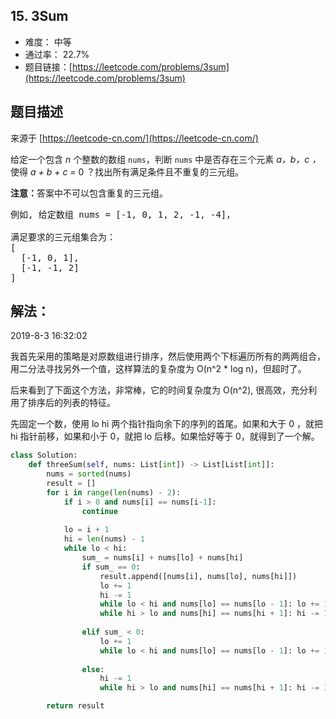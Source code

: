 ## 15. 3Sum

- 难度： 中等
- 通过率： 22.7%
- 题目链接：[https://leetcode.com/problems/3sum](https://leetcode.com/problems/3sum)


## 题目描述

来源于 [https://leetcode-cn.com/](https://leetcode-cn.com/)

<p>给定一个包含 <em>n</em> 个整数的数组&nbsp;<code>nums</code>，判断&nbsp;<code>nums</code>&nbsp;中是否存在三个元素 <em>a，b，c ，</em>使得&nbsp;<em>a + b + c = </em>0 ？找出所有满足条件且不重复的三元组。</p>

<p><strong>注意：</strong>答案中不可以包含重复的三元组。</p>

<pre>例如, 给定数组 nums = [-1, 0, 1, 2, -1, -4]，

满足要求的三元组集合为：
[
  [-1, 0, 1],
  [-1, -1, 2]
]
</pre>


## 解法：

2019-8-3 16:32:02

我首先采用的策略是对原数组进行排序，然后使用两个下标遍历所有的两两组合，用二分法寻找另外一个值，这样算法的复杂度为 O(n^2 * log n)，但超时了。

后来看到了下面这个方法，非常棒，它的时间复杂度为 O(n^2), 很高效，充分利用了排序后的列表的特征。

先固定一个数，使用 lo hi 两个指针指向余下的序列的首尾。如果和大于 0 ，就把 hi 指针前移，如果和小于 0，就把 lo 后移。如果恰好等于 0，就得到了一个解。

```python
class Solution:
    def threeSum(self, nums: List[int]) -> List[List[int]]:
        nums = sorted(nums)
        result = []
        for i in range(len(nums) - 2):
            if i > 0 and nums[i] == nums[i-1]:
                continue
            
            lo = i + 1
            hi = len(nums) - 1
            while lo < hi:
                sum_ = nums[i] + nums[lo] + nums[hi]
                if sum_ == 0:
                    result.append([nums[i], nums[lo], nums[hi]])
                    lo += 1
                    hi -= 1
                    while lo < hi and nums[lo] == nums[lo - 1]: lo += 1
                    while hi > lo and nums[hi] == nums[hi + 1]: hi -= 1
                        
                elif sum_ < 0:
                    lo += 1
                    while lo < hi and nums[lo] == nums[lo - 1]: lo += 1
                    
                else:
                    hi -= 1
                    while hi > lo and nums[hi] == nums[hi + 1]: hi -= 1

        return result
```